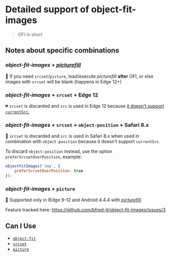 # Detailed support of object-fit-images

> OFI in short

## Notes about specific combinations

### *object-fit-images* + [*picturefill*](https://github.com/scottjehl/picturefill)

💛 If you need `srcset`/`picture`, load/execute *picturefill* **after** OFI, or else images with `srcset` will be blank (happens in Edge 12+)

### *object-fit-images* + `srcset` + Edge 12

💔 `srcset` is discarded and `src` is used in Edge 12 because [it doesn't support `currentSrc`.](https://blogs.windows.com/msedgedev/2015/06/08/introducing-srcset-responsive-images-in-microsoft-edge/)

### *object-fit-images* + `srcset` + `object-position` + Safari 8.x

💛 `srcset` is discarded and `src` is used in Safari 8.x when used in combination with `object-position` because it doesn't support `currentSrc`.

To discard `object-position` instead, use the option `preferSrcsetOverPosition`, example:

```js
objectFitImages('img', {
	preferSrcsetOverPosition: true
});
```

### *object-fit-images* + `picture`

💛 Supported only in IEdge 9-12 and Android 4.4.4 with [*picturefill*](https://github.com/scottjehl/picturefill).

Feature tracked here: https://github.com/bfred-it/object-fit-images/issues/3

## Can I Use

* [`object-fit`](http://caniuse.com/#feat=object-fit)
* [`srcset`](http://caniuse.com/#feat=srcset)
* [`picture`](http://caniuse.com/#feat=picture)
